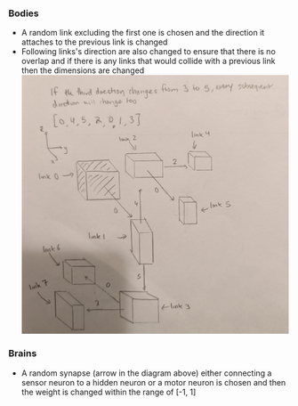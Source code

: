 ### Bodies
- A random link excluding the first one is chosen and the direction it attaches to the previous link is changed
- Following links's direction are also changed to ensure that there is no overlap and if there is any links that would collide with a previous link then the dimensions are changed
![alt text](https://github.com/itsgohtime/mybots/blob/Asn-8/mutated_body.jpg)

### Brains
- A random synapse (arrow in the diagram above) either connecting a sensor neuron to a hidden neuron or a motor neuron is chosen and then the weight is changed within the range of [-1, 1]